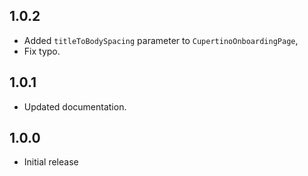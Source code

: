 ## 1.0.2

- Added `titleToBodySpacing` parameter to `CupertinoOnboardingPage`,
- Fix typo.

## 1.0.1

- Updated documentation.

## 1.0.0

- Initial release

